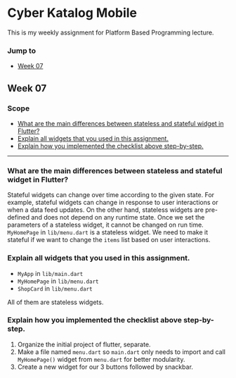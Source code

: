 # Cyber Katalog Mobile

This is my weekly assignment for Platform Based Programming lecture.

### Jump to
- [Week 07](#week-07)

## Week 07

### Scope
- [What are the main differences between stateless and stateful widget in Flutter?](#what-are-the-main-differences-between-stateless-and-stateful-widget-in-flutter)
- [Explain all widgets that you used in this assignment.](#explain-all-widgets-that-you-used-in-this-assignment)
- [Explain how you implemented the checklist above step-by-step.](#explain-how-you-implemented-the-checklist-above-step-by-step)

---

### What are the main differences between stateless and stateful widget in Flutter?
Stateful widgets can change over time according to the given state. For example, stateful widgets can change in response to user interactions or when a data feed updates. On the other hand, stateless widgets are pre-defined and does not depend on any runtime state. Once we set the parameters of a stateless widget, it cannot be changed on run time. `MyHomePage` in `lib/menu.dart` is a stateless widget. We need to make it stateful if we want to change the `items` list based on user interactions.

### Explain all widgets that you used in this assignment.
- `MyApp` in `lib/main.dart`
- `MyHomePage` in `lib/menu.dart`
- `ShopCard` in `lib/menu.dart`

All of them are stateless widgets.


### Explain how you implemented the checklist above step-by-step.
1. Organize the initial project of flutter, separate.
2. Make a file named `menu.dart` so `main.dart` only needs to import and call `MyHomePage()` widget from `menu.dart` for better modularity.
3. Create a new widget for our 3 buttons followed by snackbar.
